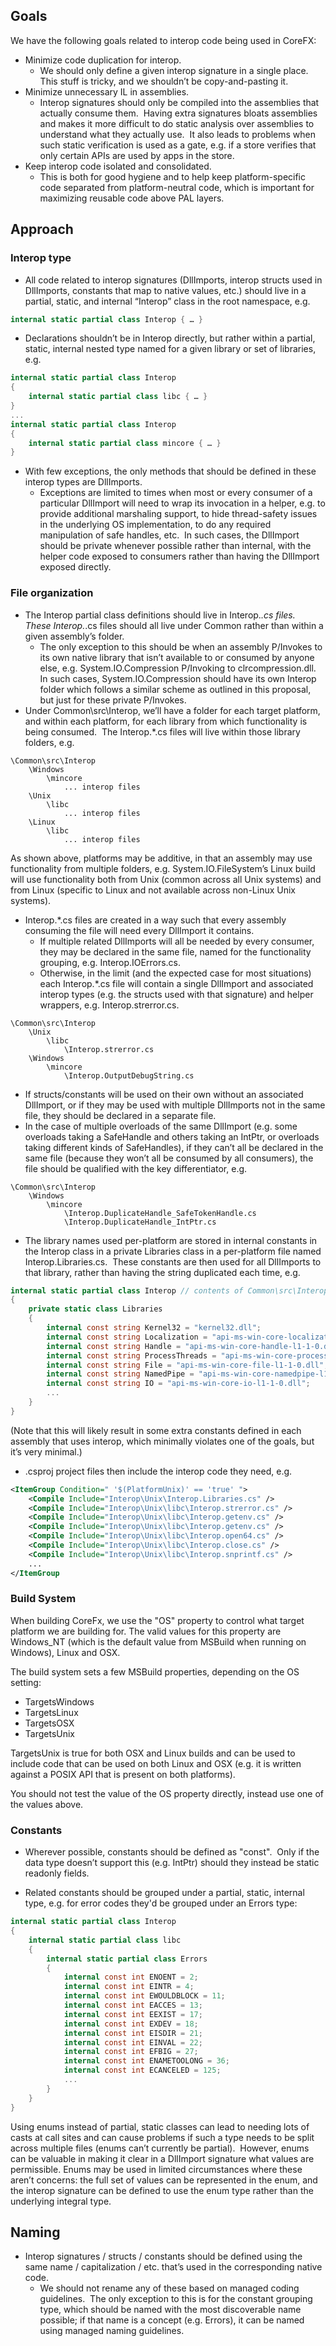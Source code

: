 ## Goals
We have the following goals related to interop code being used in CoreFX:

- Minimize code duplication for interop.
	- We should only define a given interop signature in a single place.  This stuff is tricky, and we shouldn’t be copy-and-pasting it.
- Minimize unnecessary IL in assemblies.  
	- Interop signatures should only be compiled into the assemblies that actually consume them.  Having extra signatures bloats assemblies and makes it more difficult to do static analysis over assemblies to understand what they actually use.  It also leads to problems when such static verification is used as a gate, e.g. if a store verifies that only certain APIs are used by apps in the store.
- Keep interop code isolated and consolidated.
	- This is both for good hygiene and to help keep platform-specific code separated from platform-neutral code, which is important for maximizing reusable code above PAL layers.

## Approach

### Interop type
- All code related to interop signatures (DllImports, interop structs used in DllImports, constants that map to native values, etc.) should live in a partial, static, and internal “Interop” class in the root namespace, e.g.
```C#
internal static partial class Interop { … }
```

- Declarations shouldn’t be in Interop directly, but rather within a partial, static, internal nested type named for a given library or set of libraries, e.g.
```C#
internal static partial class Interop
{
    internal static partial class libc { … }
}
...
internal static partial class Interop
{
    internal static partial class mincore { … }
}
```
- With few exceptions, the only methods that should be defined in these interop types are DllImports.
	- Exceptions are limited to times when most or every consumer of a particular DllImport will need to wrap its invocation in a helper, e.g. to provide additional marshaling support, to hide thread-safety issues in the underlying OS implementation, to do any required manipulation of safe handles, etc.  In such cases, the DllImport should be private whenever possible rather than internal, with the helper code exposed to consumers rather than having the DllImport exposed directly.

### File organization
- The Interop partial class definitions should live in Interop.*.cs files.  These Interop.*.cs files should all live under Common rather than within a given assembly’s folder.
	- The only exception to this should be when an assembly P/Invokes to its own native library that isn’t available to or consumed by anyone else, e.g. System.IO.Compression P/Invoking to clrcompression.dll.  In such cases, System.IO.Compression should have its own Interop folder which follows a similar scheme as outlined in this proposal, but just for these private P/Invokes.
- Under Common\src\Interop, we’ll have a folder for each target platform, and within each platform, for each library from which functionality is being consumed.  The Interop.*.cs files will live within those library folders, e.g.
```
\Common\src\Interop
    \Windows
        \mincore
            ... interop files
	\Unix
        \libc
            ... interop files
    \Linux
        \libc
            ... interop files
```
As shown above, platforms may be additive, in that an assembly may use functionality from multiple folders, e.g. System.IO.FileSystem’s Linux build will use functionality both from Unix (common across all Unix systems) and from Linux (specific to Linux and not available across non-Linux Unix systems).
			 
- Interop.*.cs files are created in a way such that every assembly consuming the file will need every DllImport it contains.
	- If multiple related DllImports will all be needed by every consumer, they may be declared in the same file, named for the functionality grouping, e.g. Interop.IOErrors.cs.
	- Otherwise, in the limit (and the expected case for most situations) each Interop.*.cs file will contain a single DllImport and associated interop types (e.g. the structs used with that signature) and helper wrappers, e.g. Interop.strerror.cs.
```
\Common\src\Interop
    \Unix
        \libc
            \Interop.strerror.cs
    \Windows
        \mincore
            \Interop.OutputDebugString.cs
```

- If structs/constants will be used on their own without an associated DllImport, or if they may be used with multiple DllImports not in the same file, they should be declared in a separate file.
- In the case of multiple overloads of the same DllImport (e.g. some overloads taking a SafeHandle and others taking an IntPtr, or overloads taking different kinds of SafeHandles), if they can’t all be declared in the same file (because they won’t all be consumed by all consumers), the file should be qualified with the key differentiator, e.g.

```
\Common\src\Interop
    \Windows
        \mincore
            \Interop.DuplicateHandle_SafeTokenHandle.cs
            \Interop.DuplicateHandle_IntPtr.cs
```

- The library names used per-platform are stored in internal constants in the Interop class in a private Libraries class in a per-platform file named Interop.Libraries.cs.  These constants are then used for all DllImports to that library, rather than having the string duplicated each time, e.g.
```C#
internal static partial class Interop // contents of Common\src\Interop\Windows\Interop.Libraries.cs
{
    private static class Libraries
    {
        internal const string Kernel32 = "kernel32.dll";
        internal const string Localization = "api-ms-win-core-localization-l1-2-0.dll";
        internal const string Handle = "api-ms-win-core-handle-l1-1-0.dll";
        internal const string ProcessThreads = "api-ms-win-core-processthreads-l1-1-0.dll";
        internal const string File = "api-ms-win-core-file-l1-1-0.dll";
        internal const string NamedPipe = "api-ms-win-core-namedpipe-l1-1-0.dll";
        internal const string IO = "api-ms-win-core-io-l1-1-0.dll";
        ...
    }
}
```
(Note that this will likely result in some extra constants defined in each assembly that uses interop, which minimally violates one of the goals, but it’s very minimal.)
			 
- .csproj project files then include the interop code they need, e.g.
```XML
<ItemGroup Condition=" '$(PlatformUnix)' == 'true' ">
    <Compile Include="Interop\Unix\Interop.Libraries.cs" />
    <Compile Include="Interop\Unix\libc\Interop.strerror.cs" />
    <Compile Include="Interop\Unix\libc\Interop.getenv.cs" />
    <Compile Include="Interop\Unix\libc\Interop.getenv.cs" />
    <Compile Include="Interop\Unix\libc\Interop.open64.cs" />
    <Compile Include="Interop\Unix\libc\Interop.close.cs" />
    <Compile Include="Interop\Unix\libc\Interop.snprintf.cs" />
    ...
</ItemGroup
```

### Build System
When building CoreFx, we use the "OS" property to control what target platform we are building for.  The valid values for this property are Windows_NT (which is the default value from MSBuild when running on Windows), Linux and OSX.

The build system sets a few MSBuild properties, depending on the OS setting:

* TargetsWindows
* TargetsLinux
* TargetsOSX
* TargetsUnix

TargetsUnix is true for both OSX and Linux builds and can be used to include code that can be used on both Linux and OSX (e.g. it is written against a POSIX API that is present on both platforms).

You should not test the value of the OS property directly, instead use one of the values above.

### Constants
- Wherever possible, constants should be defined as "const".  Only if the data type doesn’t support this (e.g. IntPtr) should they instead be static readonly fields.

- Related constants should be grouped under a partial, static, internal type, e.g. for error codes they'd be grouped under an Errors type:
```C#
internal static partial class Interop
{
    internal static partial class libc
    {
        internal static partial class Errors
        {
            internal const int ENOENT = 2;
            internal const int EINTR = 4;
            internal const int EWOULDBLOCK = 11;
            internal const int EACCES = 13;
            internal const int EEXIST = 17;
            internal const int EXDEV = 18;
            internal const int EISDIR = 21;
            internal const int EINVAL = 22;
            internal const int EFBIG = 27;
            internal const int ENAMETOOLONG = 36;
            internal const int ECANCELED = 125;
            ...
        }
    }
}
```
Using enums instead of partial, static classes can lead to needing lots of casts at call sites and can cause problems if such a type needs to be split across multiple files (enums can’t currently be partial).  However, enums can be valuable in making it clear in a DllImport signature what values are permissible.  Enums may be used in limited circumstances where these aren’t concerns: the full set of values can be represented in the enum, and the interop signature can be defined to use the enum type rather than the underlying integral type.

## Naming
- Interop signatures / structs / constants should be defined using the same name / capitalization / etc. that’s used in the corresponding native code.
	- We should not rename any of these based on managed coding guidelines.  The only exception to this is for the constant grouping type, which should be named with the most discoverable name possible; if that name is a concept (e.g. Errors), it can be named using managed naming guidelines.
